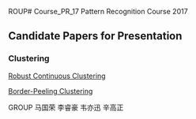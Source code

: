ROUP# Course_PR_17
Pattern Recognition Course 2017

## Candidate Papers for Presentation

### Clustering
[Robust Continuous Clustering](http://vladlen.info/publications/robust-continuous-clustering/)

[Border-Peeling Clustering](https://arxiv.org/abs/1612.04869)

GROUP
马国荣
李睿豪
韦亦迅
辛高正
